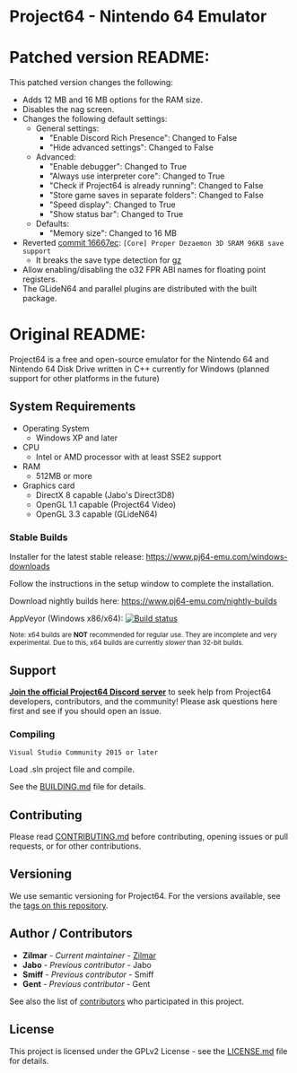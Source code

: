 # Project64 - Nintendo 64 Emulator

# Patched version README:

This patched version changes the following:

- Adds 12 MB and 16 MB options for the RAM size.
- Disables the nag screen.
- Changes the following default settings:
  - General settings:
    - "Enable Discord Rich Presence": Changed to False
    - "Hide advanced settings": Changed to False
  - Advanced:
    - "Enable debugger": Changed to True
    - "Always use interpreter core": Changed to True
    - "Check if Project64 is already running": Changed to False
    - "Store game saves in separate folders": Changed to False
    - "Speed display": Changed to True
    - "Show status bar": Changed to True
  - Defaults:
    - "Memory size": Changed to 16 MB
- Reverted [commit 16667ec](https://github.com/project64/project64/commit/16667ec4f9d9e792dc2f12fb73fb05bf6efffba3): `[Core] Proper Dezaemon 3D SRAM 96KB save support`
  - It breaks the save type detection for [gz](https://www.practicerom.com/)
- Allow enabling/disabling the o32 FPR ABI names for floating point registers.
- The GLideN64 and parallel plugins are distributed with the built package.

# Original README:

Project64 is a free and open-source emulator for the Nintendo 64 and Nintendo 64 Disk Drive written in C++ currently for Windows (planned support for other platforms in the future)

## System Requirements

* Operating System
  * Windows XP and later
* CPU
  * Intel or AMD processor with at least SSE2 support
* RAM
  * 512MB or more
* Graphics card
  * DirectX 8 capable (Jabo's Direct3D8)
  * OpenGL 1.1 capable (Project64 Video)
  * OpenGL 3.3 capable (GLideN64)
  
### Stable Builds

Installer for the latest stable release: https://www.pj64-emu.com/windows-downloads

Follow the instructions in the setup window to complete the installation.

Download nightly builds here: https://www.pj64-emu.com/nightly-builds

AppVeyor (Windows x86/x64): [![Build status](https://ci.appveyor.com/api/projects/status/sbtwyhaexslyhgx3?svg=true
)](https://ci.appveyor.com/project/project64/project64/branch/develop)

<sub>Note: x64 builds are **NOT** recommended for regular use. They are incomplete and very experimental. Due to this, x64 builds are currently _slower_ than 32-bit builds.</sub>

## Support

[**Join the official Project64 Discord server**](https://discord.gg/Cg3zquF) to seek help from Project64 developers, contributors, and the community! Please ask questions here first and see if you should open an issue.

### Compiling

```
Visual Studio Community 2015 or later
```

Load .sln project file and compile.

See the [BUILDING.md](https://github.com/project64/project64/blob/develop/BUILDING.md) file for details.

## Contributing

Please read [CONTRIBUTING.md](https://github.com/project64/project64/blob/develop/.github/CONTRIBUTING.md) before contributing, opening issues or pull requests, or for other contributions.

## Versioning

We use semantic versioning for Project64. For the versions available, see the [tags on this repository](https://github.com/project64/project64/tags).

## Author / Contributors

* **Zilmar** - *Current maintainer* - [Zilmar](https://github.com/project64)
* **Jabo** - *Previous contributor* - Jabo
* **Smiff** - *Previous contributor* - Smiff
* **Gent** - *Previous contributor* - Gent

See also the list of [contributors](https://github.com/project64/project64/contributors) who participated in this project.

## License

This project is licensed under the GPLv2 License - see the [LICENSE.md](https://github.com/project64/project64/blob/develop/license.md) file for details.
